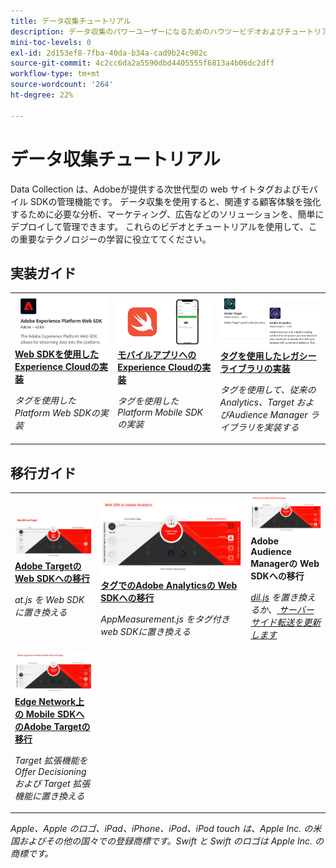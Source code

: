 ```yaml
---
title: データ収集チュートリアル
description: データ収集のパワーユーザーになるためのハウツービデオおよびチュートリアル
mini-toc-levels: 0
exl-id: 2d153ef8-7fba-40da-b34a-cad9b24c902c
source-git-commit: 4c2cc6da2a5590dbd4405555f6813a4b06dc2dff
workflow-type: tm+mt
source-wordcount: '264'
ht-degree: 22%

---
```


# データ収集チュートリアル

Data Collection は、Adobeが提供する次世代型の web サイトタグおよびモバイル SDKの管理機能です。 データ収集を使用すると、関連する顧客体験を強化するために必要な分析、マーケティング、広告などのソリューションを、簡単にデプロイして管理できます。 これらのビデオとチュートリアルを使用して、この重要なテクノロジーの学習に役立ててください。

<div id="recs-overview-body-1"></div>
<div id="recs-overview-body-2"></div>
<div id="recs-overview-body-3"></div>
<div id="recs-overview-body-4"></div>
<div id="recs-overview-body-5"></div>
<div id="recs-overview-body-6"></div>

<div id="staff-picks-section">

## 実装ガイド

<table>
<tr>
  <td>
    <a href="https://experienceleague.adobe.com/ja/docs/platform-learn/implement-web-sdk/overview" target="_blank">
      <img alt="Web SDK を使用した Adobe Experience Cloud の実装" src="assets/thumb_websdk.png" />
    </a>
    <div>
      <a href="https://experienceleague.adobe.com/ja/docs/platform-learn/implement-web-sdk/overview" target="_blank">
    <strong>Web SDKを使用したExperience Cloudの実装 </strong>
    </a>
    </div>
    <p>
    <em> タグを使用した Platform Web SDKの実装 </em>
    <p>
  </td>
  <td>
    <a href="https://experienceleague.adobe.com/en/docs/platform-learn/implement-mobile-sdk/overview" target="_blank">
      <img alt="モバイルアプリへの実装" src="assets/thumb_swift.png" />
    </a>
    <div>
      <a href="https://experienceleague.adobe.com/en/docs/platform-learn/implement-mobile-sdk/overview" target="_blank">
    <strong> モバイルアプリへのExperience Cloudの実装 </strong>
    </a>
    </div>
    <p>
    <em> タグを使用した Platform Mobile SDKの実装 </em>
    <p>
  </td>
  <td>
    <a href="https://experienceleague.adobe.com/en/docs/platform-learn/migrate-target-to-websdk/introduction" target="_blank">
      <img alt="Target を Web SDKに移行" src="assets/thumb_legacy.png" />
    </a>
    <div>
      <a href="https://experienceleague.adobe.com/en/docs/platform-learn/migrate-target-to-websdk/introduction" target="_blank">
    <strong> タグを使用したレガシーライブラリの実装 </strong>
    </a>
    </div>
    <p>
    <em> タグを使用して、従来の Analytics、Target およびAudience Manager ライブラリを実装する </em>
    <p>
  </td>
</tr>
</table>

## 移行ガイド

<table>
<tr>
  <td>
    <a href="https://experienceleague.adobe.com/en/docs/platform-learn/migrate-target-to-websdk/introduction" target="_blank">
      <img alt="Target を Web SDKに移行" src="assets/thumb_targetWebSdk.jpg" />
    </a>
    <div>
      <a href="https://experienceleague.adobe.com/en/docs/platform-learn/migrate-target-to-websdk/introduction" target="_blank">
    <strong>Adobe Targetの Web SDKへの移行 </strong>
    </a>
    </div>
    <p>
    <em>at.js を Web SDKに置き換える </em>
    <p>
  </td>
  <td>
    <a href="https://experienceleague.adobe.com/ja/docs/platform-learn/migrate-analytics-to-websdk/migration-to-websdk-overview" target="_blank">
      <img alt="Web SDK を使用した Adobe Experience Cloud の実装" src="assets/thumb_analyticsWebSdk.png" />
    </a>
    <div>
      <a href="https://experienceleague.adobe.com/ja/docs/platform-learn/migrate-analytics-to-websdk/migration-to-websdk-overview" target="_blank">
    <strong> タグでのAdobe Analyticsの Web SDKへの移行 </strong>
    </a>
    </div>
    <p>
    <em>AppMeasurement.js をタグ付き web SDKに置き換える </em>
    <p>
  </td>
  <td>
      <img alt="Target を Web SDKに移行" src="assets/thumb_aamWebSdk.png" />
    </a>
    <div>
      <strong>Adobe Audience Managerの Web SDKへの移行 </strong>
    </div>
    <p>
    <em><a href="https://experienceleague.adobe.com/en/docs/audience-manager/user-guide/migrate-to-web-sdk/dil-extension-to-web-sdk" target="_blank">dil.js</a> を置き換えるか、<a href="https://experienceleague.adobe.com/en/docs/audience-manager/user-guide/migrate-to-web-sdk/appmeasurement-to-web-sdk" target="_blank"> サーバーサイド転送を更新します </a></em>
    <p>
  </td>
</tr>
<tr>
  <td>
    <a href="https://experienceleague.adobe.com/ja/docs/platform-learn/migrate-target-to-mobile-sdk-decisioning/overview" target="_blank">
      <img alt="Edge Network上の Mobile SDKへの Target の移行" src="assets/thumb_targetMobileSdk.jpg" />
    </a>
    <div>
      <a href="https://experienceleague.adobe.com/ja/docs/platform-learn/migrate-target-to-mobile-sdk-decisioning/overview" target="_blank">
    <strong>Edge Network上の Mobile SDKへのAdobe Targetの移行 </strong>
    </a>
    </div>
    <p>
    <em>Target 拡張機能をOffer Decisioningおよび Target 拡張機能に置き換える </em>
    <p>
  </td>
  <td>
  </td>
  <td>
  </td>
  </tr>
</table>

</div>

*Apple、Apple のロゴ、iPad、iPhone、iPod、iPod touch は、Apple Inc. の米国およびその他の国々での登録商標です。Swift と Swift のロゴは Apple Inc. の商標です。*
